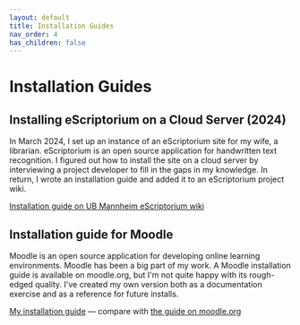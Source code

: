 ```yaml
---
layout: default
title: Installation Guides
nav_order: 4
has_children: false
---
```


# Installation Guides

## Installing eScriptorium on a Cloud Server (2024)

In March 2024, I set up an instance of an eScriptorium site for my wife, a librarian. eScriptorium is an open source application for handwritten text recognition. I figured out how to install the site on a cloud server by interviewing a project developer to fill in the gaps in my knowledge. In return, I wrote an installation guide and added it to an eScriptorium project wiki.

[Installation guide on UB Mannheim eScriptorium wiki](https://github.com/UB-Mannheim/escriptorium/wiki/Installing-eScriptorium-on-a-Cloud-Server-(Debian-11)-with-a-Fully-Qualified-Domain-Name)

## Installation guide for Moodle

Moodle is an open source application for developing online learning environments. Moodle has been a big part of my work. A Moodle installation guide is available on moodle.org, but I'm not quite happy with its rough-edged quality. I've created my own version both as a documentation exercise and as a reference for future installs.

[My installation guide](https://sysmulch.github.io/portfolio/docs/moodle-installation-ubuntu-server/) &mdash; compare with <a href="https://docs.moodle.org/405/en/Step-by-step_Installation_Guide_for_Ubuntu" target="_blank">the guide on moodle.org</a>
